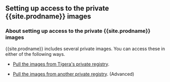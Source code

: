 ## Setting up access to the private {{site.prodname}} images

### About setting up access to the private {{site.prodname}} images

{{site.prodname}} includes several private images. You can access these
in either of the following ways.

- [Pull the images from Tigera's private registry](#pulling-the-images-from-tigeras-private-registry).

- [Pull the images from another private registry](#pulling-the-images-from-another-private-registry). (Advanced)